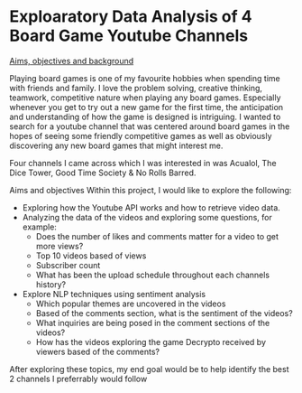 # Exploaratory Data Analysis of 4 Board Game Youtube Channels 

<u> Aims, objectives and background </u>

Playing board games is one of my favourite hobbies when spending time with friends and family. I love the problem solving, creative thinking, teamwork, competitive nature when playing any board games. Especially whenever you get to try out a new game for the first time, the anticipation and understanding of how the game is designed is intriguing. I wanted to search for a youtube channel that was centered around board games in the hopes of seeing some friendly competitive games as well as obviously discovering any new board games that might interest me.

 Four channels I came across which I was interested in was Acualol, The Dice Tower, Good Time Society & No Rolls Barred.

Aims and objectives
 Within this project, I would like to explore the following:

* Exploring how the Youtube API works and how to retrieve video data.
* Analyzing the data of the videos and exploring some questions, for example:
  * Does the number of likes and comments matter for a video to get more views?
  * Top 10 videos based of views
  * Subscriber count
  * What has been the upload schedule throughout each channels history?
* Explore NLP techniques using sentiment analysis
  * Which popular themes are uncovered in the videos
  * Based of the comments section, what is the sentiment of the videos?
  * What inquiries are being posed in the comment sections of the videos?
  * How has the videos exploring the game Decrypto received by viewers based of the comments?

After exploring these topics, my end goal would be to help identify the best 2 channels I preferrably would follow
